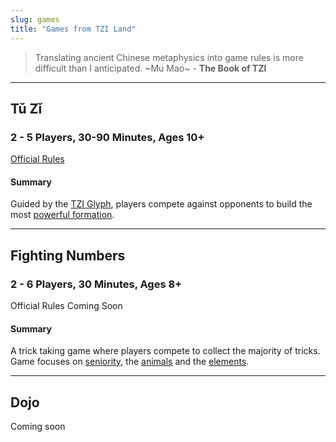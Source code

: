 ```yaml
---
slug: games
title: "Games from TZI Land"
---
```

>Translating ancient Chinese metaphysics into game rules 
is more difficult than I anticipated. 
~Mu Mao~ - **The Book of TZI**

---

## Tǔ Zǐ
### 2 - 5 Players, 30-90 Minutes, Ages 10+
[Official Rules](tu-zi)
#### Summary
Guided by the [TZI Glyph](tzi-glyph), players compete against opponents to build the most [powerful formation](formations).

---

## Fighting Numbers
### 2 - 6 Players, 30 Minutes, Ages 8+
Official Rules Coming Soon
#### Summary
A trick taking game where players compete to collect the majority of tricks. Game focuses on [seniority](seniority "Seniority"), the [animals](animals "Animals") and the [elements](elements "Elements").

---

## Dojo
Coming soon